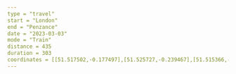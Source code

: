 ```yaml
---
type = "travel"
start = "London"
end = "Penzance"
date = "2023-03-03"
mode = "Train"
distance = 435
duration = 303
coordinates = [[51.517502,-0.177497],[51.525727,-0.239467],[51.515366,-0.273113],[51.503186,-0.425033],[51.511092,-0.484600],[51.508421,-0.558242],[51.524659,-0.656261],[51.516861,-0.733509],[51.462028,-0.909805],[51.459542,-0.983421],[51.439734,-1.000431],[51.432852,-1.076714],[51.394863,-1.162233],[51.397131,-1.368452],[51.402255,-1.455621],[51.415599,-1.516898],[51.411025,-1.554221],[51.358202,-1.627385],[51.369533,-1.692018],[51.337262,-1.78677],[51.330295,-1.942024],[51.292081,-2.009386],[51.294215,-2.064659],[51.248739,-2.273636],[51.239079,-2.29212],[51.181406,-2.331805],[51.156682,-2.3866],[51.11699,-2.431733],[51.105063,-2.467295],[51.100219,-2.52112],[51.055602,-2.675066],[51.062527,-2.720228],[51.039814,-2.77334],[51.042584,-2.869185],[51.053648,-2.949327],[51.042979,-2.99666],[51.024251,-3.034166],[51.021989,-3.157208],[50.993038,-3.203972],[50.986598,-3.235959],[50.943605,-3.323473],[50.916491,-3.360427],[50.892394,-3.378389],[50.839766,-3.39087],[50.820327,-3.409224],[50.80112,-3.466774],[50.74858,-3.546792],[50.719812,-3.542148],[50.649237,-3.452669],[50.593809,-3.443706],[50.577937,-3.46736],[50.559489,-3.468853],[50.56129,-3.476024],[50.548587,-3.491403],[50.545502,-3.560436],[50.535686,-3.594789],[50.527351,-3.599048],[50.513698,-3.588547],[50.499345,-3.597279],[50.467175,-3.665647],[50.433747,-3.692418],[50.428626,-3.840701],[50.402694,-3.855871],[50.39247,-3.892506],[50.39349,-3.932638],[50.408455,-3.964473],[50.395979,-3.994697],[50.390085,-4.081823],[50.376798,-4.148745],[50.379132,-4.173546],[50.399848,-4.184827],[50.407369,-4.200852],[50.397838,-4.220516],[50.392685,-4.302047],[50.398844,-4.341621],[50.419188,-4.366963],[50.454645,-4.499259],[50.455011,-4.638321],[50.436865,-4.680238],[50.420871,-4.663832],[50.390294,-4.66619],[50.367221,-4.685233],[50.358768,-4.703259],[50.342401,-4.711317],[50.337971,-4.762273],[50.343369,-4.810412],[50.319202,-4.902133],[50.319315,-4.924886],[50.288886,-4.976526],[50.279382,-5.040953],[50.268162,-5.052171],[50.252669,-5.097174],[50.265636,-5.181685],[50.245134,-5.222537],[50.232018,-5.227508],[50.212474,-5.286031],[50.18711,-5.417314],[50.16713,-5.448983],[50.137645,-5.471518],[50.121854,-5.532636]]
---
```

